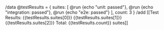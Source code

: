 /data @testResults = {
suites: [
    @run {echo "unit: passed"},
    @run {echo "integration: passed"},
    @run {echo "e2e: passed"}
  ],
count: 3
}
/add [[Test Results:
{{testResults.suites[0]}}
{{testResults.suites[1]}}
{{testResults.suites[2]}}
Total: {{testResults.count}} suites]]